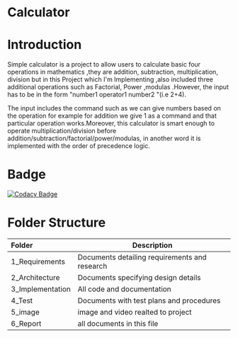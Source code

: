 # Calculator
# Introduction
Simple calculator is a project to allow users to calculate basic four operations in mathematics ,they are addition, subtraction, multiplication, division but in this Project which I'm Implementing ,also included three additional operations such as Factorial, Power ,modulas .However, the input has to be in the form "number1 operator1 number2 "(i.e 2+4).

The input includes the command such as we can give numbers based on the operation for example for addition we give 1 as a command and that particular operation works.Moreover, this calculator is smart enough to operate multiplication/division before addition/subtraction/factorial/power/modulas, in another word it is implemented with the order of precedence logic.
 # Badge
 [![Codacy Badge](https://app.codacy.com/project/badge/Grade/6a7f6b4035e94f34a6114125ae31e4d9)](https://www.codacy.com/gh/NOMANGITHUB1/M1_app_calculator/dashboard?utm_source=github.com&amp;utm_medium=referral&amp;utm_content=NOMANGITHUB1/M1_app_calculator&amp;utm_campaign=Badge_Grade)



 # Folder Structure

 | Folder         | Description |  
 | :---           | ---        |   
 | 1_Requirements |	Documents detailing requirements and research |
 | 2_Architecture	| Documents specifying design details|
 |3_Implementation|	All code and documentation|
 |4_Test	         |Documents with test plans and procedures|
 |5_image         | image and video realted to project|
 |6_Report        | all documents in this file|
  
 

